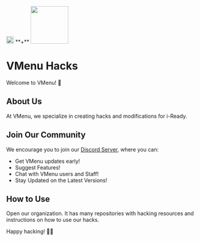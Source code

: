 <img src="https://github-production-user-asset-6210df.s3.amazonaws.com/70281701/270737766-f118f8a1-c096-48da-be87-53244ed4a17b.png" width="20" height="20">
**+** <img src="https://github-production-user-asset-6210df.s3.amazonaws.com/70281701/270737766-f118f8a1-c096-48da-be87-53244ed4a17b.png" width="100 height="20">

# VMenu Hacks

Welcome to VMenu! 🚀

## About Us

At VMenu, we specialize in creating hacks and modifications for i-Ready. 

## Join Our Community

We encourage you to join our [Discord Server](https://discord.gg/MnKSFFhVyT), where you can:

- Get VMenu updates early!
- Suggest Features!
- Chat with VMenu users and Staff!
- Stay Updated on the Latest Versions!

## How to Use

Open our organization. It has many repositories with hacking resources and instructions on how to use our hacks.

Happy hacking! 🎉✨
